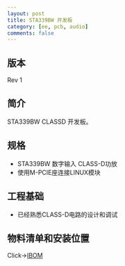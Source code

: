 ```yaml
---
layout: post
title: STA339BW 开发板
category: [ee, pcb, audio]
comments: false
---
```


## 版本
Rev 1

## 简介
STA339BW CLASSD 开发板。

## 规格
- STA339BW 数字输入 CLASS-D功放
- 使用M-PCIE座连接LINUX模块

## 工程基础
- 已经熟悉CLASS-D电路的设计和调试

## 物料清单和安装位置
Click->[IBOM](/static/KiCAD-20200710-classd_sta339bw/bom/ibom.html)

